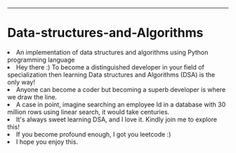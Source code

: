 ---
# Data-structures-and-Algorithms
<li>An implementation of data structures and algorithms using Python programming language</li>
<li>Hey there :) To become a distinguished developer in your field of specialization then learning Data structures and Algorithms (DSA) is the only way!</li>
<li>Anyone can become a coder but becoming a superb developer is where we draw the line.</li>
<li>A case in point, imagine searching an employee Id in a database with 30 million rows using linear search, it would take centuries.</li>
<li>It's always sweet learning DSA, and I love it. Kindly join me to explore this!</li>
<li>If you become profound enough, I got you leetcode :)</li>
<li> I hope you enjoy this.</li>

